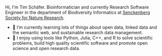 Hi, I'm Tim Schäfer.
Bioinformatician and currently Research Software Engineer in the department of Biodiversity Informatics at [Senckenberg Society for Nature Research](https://www.senckenberg.de).

- 🌱 I’m currently learning lots of things about open data, linked data and the semantic web, and sustainable research data management.
- :rocket: I enjoy using tools like Python, Julia, C++, and R to solve scientific problems, build high quality scientific software and promote open science and open research data.
